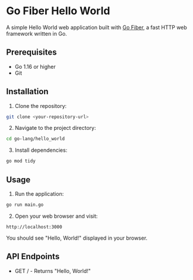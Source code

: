 # Go Fiber Hello World

A simple Hello World web application built with [Go Fiber](https://gofiber.io/), a fast HTTP web framework written in Go.

## Prerequisites

- Go 1.16 or higher
- Git

## Installation

1. Clone the repository:
```bash
git clone <your-repository-url>
```

2. Navigate to the project directory:
```bash
cd go-lang/hello_world
```
3. Install dependencies:
```bash
go mod tidy
```

## Usage
1. Run the application:
```bash
go run main.go
 ```

2. Open your web browser and visit:
```plaintext
http://localhost:3000
 ```

You should see "Hello, World!" displayed in your browser.

## API Endpoints
- GET / - Returns "Hello, World!"